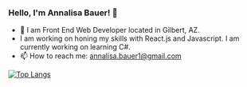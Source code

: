 ### Hello, I'm Annalisa Bauer! 👋

- 🔭 I am Front End Web Developer located in Gilbert, AZ.
- I am working on honing my skills with React.js and Javascript. I am currently working on learning C#.
- 📫 How to reach me: annalisa.bauer1@gmail.com

[![Top Langs](https://github-readme-stats.vercel.app/api/top-langs/?username=annalisambauer)](https://github.com/annalisambauer/github-readme-stats)
<!-- - 👯 I’m looking to collaborate on ... -->
<!-- - 🤔 I’m looking for help with  -->
<!-- - 💬 Ask me about ... -->
